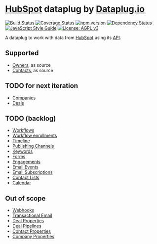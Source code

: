 # [HubSpot](https://www.hubspot.com) dataplug by [Dataplug.io](https://dataplug.io)

[![Build Status](https://img.shields.io/travis/dataplug-io/hubspot-dataplug.svg)](https://travis-ci.org/dataplug-io/hubspot-dataplug)
[![Coverage Status](https://img.shields.io/coveralls/github/dataplug-io/hubspot-dataplug.svg)](https://coveralls.io/github/dataplug-io/hubspot-dataplug?branch=master)
[![npm version](https://badge.fury.io/js/%40dataplug%2Fhubspot-dataplug.svg)](https://badge.fury.io/js/%40dataplug%2Fhubspot-dataplug)
[![Dependency Status](https://img.shields.io/librariesio/github/dataplug-io/hubspot-dataplug.svg)](https://github.com/dataplug-io/hubspot-dataplug)
[![JavaScript Style Guide](https://img.shields.io/badge/code_style-standard-brightgreen.svg)](https://standardjs.com)
[![License: AGPL v3](https://img.shields.io/badge/License-AGPL%20v3-blue.svg)](https://www.gnu.org/licenses/agpl-3.0)

A dataplug to work with data from [HubSpot](https://www.hubspot.com) using its [API](https://developers.hubspot.com/docs/overview).

## Supported

* [Owners](https://developers.hubspot.com/docs/methods/owners/owners_overview), as source
* [Contacts](https://developers.hubspot.com/docs/methods/contacts/contacts-overview), as source

## TODO for next iteration

* [Companies](https://developers.hubspot.com/docs/methods/companies/companies-overview)
* [Deals](https://developers.hubspot.com/docs/methods/deals/deals_overview)

## TODO (backlog)

* [Workflows](https://developers.hubspot.com/docs/methods/workflows/workflows_overview)
* [Workflow enrollments](https://developers.hubspot.com/docs/methods/workflows/current_enrollments)
* [Timeline](https://developers.hubspot.com/docs/methods/timeline/timeline-overview)
* [Publishing Channels](https://developers.hubspot.com/docs/methods/social_media/get_channels)
* [Keywords](https://developers.hubspot.com/docs/methods/keywords/get_keywords)
* [Forms](https://developers.hubspot.com/docs/methods/forms/forms_overview)
* [Engagements](https://developers.hubspot.com/docs/methods/engagements/engagements-overview)
* [Email Events](https://developers.hubspot.com/docs/methods/email/email_events_overview)
* [Email Subscriptions](https://developers.hubspot.com/docs/methods/email/email_subscriptions_overview)
* [Contact Lists](https://developers.hubspot.com/docs/methods/lists/contact-lists-overview)
* [Calendar](https://developers.hubspot.com/docs/methods/calendar/list-events)

## Out of scope

* [Webhooks](https://developers.hubspot.com/docs/methods/webhooks/webhooks-overview)
* [Transactional Email](https://developers.hubspot.com/docs/methods/email/transactional_email)
* [Deal Properties](https://developers.hubspot.com/docs/methods/deals/deal_properties_overview)
* [Deal Pipelines](https://developers.hubspot.com/docs/methods/deal-pipelines/overview)
* [Contact Properties](https://developers.hubspot.com/docs/methods/contacts/contact-properties-overview)
* [Company Properties](https://developers.hubspot.com/docs/methods/companies/company-properties-overview)
